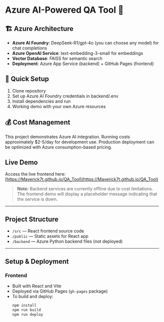 # Azure AI-Powered QA Tool 🤖
## 🏗️ Azure Architecture
- **Azure AI Foundry**: DeepSeek-R1/gpt-4o (you can choose any model) for chat completions
- **Azure OpenAI Service**: text-embedding-3-small for embeddings  
- **Vector Database**: FAISS for semantic search
- **Deployment**: Azure App Service (backend) + GitHub Pages (frontend)

## 🚀 Quick Setup
1. Clone repository
2. Set up Azure AI Foundry credentials in backend/.env
3. Install dependencies and run
4. Working demo with your own Azure resources

## 💰 Cost Management
This project demonstrates Azure AI integration. 
Running costs approximately $2-5/day for development use.
Production deployment can be optimized with Azure consumption-based pricing.

## Live Demo

Access the live frontend here:  
[https://Maverick7t.github.io/QA_Tool](https://Maverick7t.github.io/QA_Tool)

> **Note:** Backend services are currently offline due to cost limitations.  
> The frontend demo will display a placeholder message indicating that the service is down.

---

## Project Structure

- `/src` — React frontend source code  
- `/public` — Static assets for React app  
- `/backend` — Azure Python backend files (not deployed)  

---

## Setup & Deployment



### Frontend

- Built with React and Vite  
- Deployed via GitHub Pages (`gh-pages` package)  
- To build and deploy:  
  ```bash
  npm install
  npm run build
  npm run deploy
